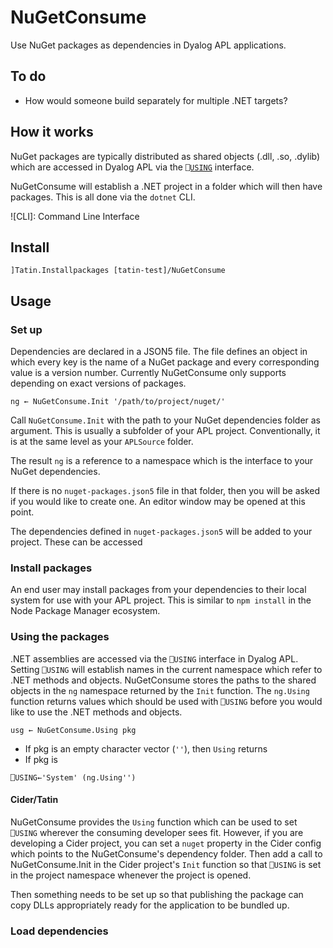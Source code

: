 # NuGetConsume

Use NuGet packages as dependencies in Dyalog APL applications.

## To do
- How would someone build separately for multiple .NET targets?

## How it works
NuGet packages are typically distributed as shared objects (.dll, .so, .dylib) which are accessed in Dyalog APL via the [`⎕USING`](#) interface.

NuGetConsume will establish a .NET project in a folder which will then have packages. This is all done via the `dotnet` CLI.

![CLI]: Command Line Interface

## Install
```
]Tatin.Installpackages [tatin-test]/NuGetConsume
```

## Usage

### Set up
Dependencies are declared in a JSON5 file. The file defines an object in which every key is the name of a NuGet package and every corresponding value is a version number. Currently NuGetConsume only supports depending on exact versions of packages.

`ng ← NuGetConsume.Init '/path/to/project/nuget/'`

Call `NuGetConsume.Init` with the path to your NuGet dependencies folder as argument. This is usually a subfolder of your APL project. Conventionally, it is at the same level as your `APLSource` folder.

The result `ng` is a reference to a namespace which is the interface to your NuGet dependencies.

If there is no `nuget-packages.json5` file in that folder, then you will be asked if you would like to create one. An editor window may be opened at this point.

The dependencies defined in `nuget-packages.json5` will be added to your project. These can be accessed 

### Install packages
An end user may install packages from your dependencies to their local system for use with your APL project. This is similar to `npm install` in the Node Package Manager ecosystem.

### Using the packages
.NET assemblies are accessed via the `⎕USING` interface in Dyalog APL. Setting `⎕USING` will establish names in the current namespace which refer to .NET methods and objects. NuGetConsume stores the paths to the shared objects in the `ng` namespace returned by the `Init` function. The `ng.Using` function returns values which should be used with `⎕USING` before you would like to use the .NET methods and objects.

`usg ← NuGetConsume.Using pkg`

- If pkg is an empty character vector (`''`), then `Using` returns
- If pkg is

```
⎕USING←'System' (ng.Using'')
```



#### Cider/Tatin
NuGetConsume provides the `Using` function which can be used to set `⎕USING` wherever the consuming developer sees fit. However, if you are developing a Cider project, you can set a `nuget` property in the Cider config which points to the NuGetConsume's dependency folder. Then add a call to NuGetConsume.Init in the Cider project's `Init` function so that `⎕USING` is set in the project namespace whenever the project is opened.

Then something needs to be set up so that publishing the package can copy DLLs appropriately ready for the application to be bundled up.

### Load dependencies
